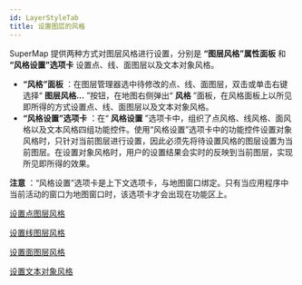 ```yaml
---
id: LayerStyleTab
title: 设置图层的风格
---
```

SuperMap 提供两种方式对图层风格进行设置，分别是 **“图层风格”属性面板** 和 **“风格设置”选项卡** 设置点、线、面图层以及文本对象风格。

  * **“风格”面板** ：在图层管理器选中待修改的点、线、面图层，双击或单击右键选择“ **图层风格...** ”按钮，在地图右侧弹出“ **风格** ”面板，在风格面板上以所见即所得的方式设置点、线、面图层以及文本对象风格。
  * **“风格设置”选项卡** ：在“ **风格设置** ”选项卡中，组织了点风格、线风格、面风格以及文本风格四组功能控件。使用“风格设置”选项卡中的功能控件设置对象风格时，只针对当前图层进行设置，因此必须先将待设置风格的图层设置为当前图层。在设置对象风格时，用户的设置结果会实时的反映到当前图层，实现所见即所得的效果。 

**注意** ：“风格设置”选项卡是上下文选项卡，与地图窗口绑定。只有当应用程序中当前活动的窗口为地图窗口时，该选项卡才会出现在功能区上。

 [设置点图层风格](PointStylegroup)

 [设置线图层风格](LineStylegroup)

 [设置面图层风格](FillStylegroup)

 [设置文本对象风格](TextStylegroup)
